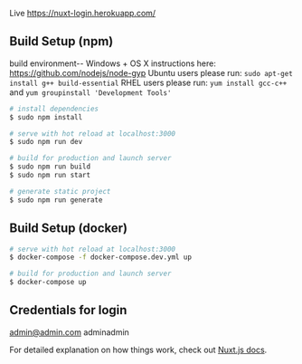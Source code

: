 Live https://nuxt-login.herokuapp.com/
## Build Setup (npm)

build environment--
Windows + OS X instructions here: https://github.com/nodejs/node-gyp
Ubuntu users please run: `sudo apt-get install g++ build-essential`
RHEL users please run: `yum install gcc-c++` and `yum groupinstall 'Development Tools'` 

```bash
# install dependencies
$ sudo npm install

# serve with hot reload at localhost:3000
$ sudo npm run dev

# build for production and launch server
$ sudo npm run build
$ sudo npm run start

# generate static project
$ sudo npm run generate
```
## Build Setup (docker)

```bash
# serve with hot reload at localhost:3000
$ docker-compose -f docker-compose.dev.yml up

# build for production and launch server
$ docker-compose up
```
## Credentials for login
admin@admin.com
adminadmin

For detailed explanation on how things work, check out [Nuxt.js docs](https://nuxtjs.org).
